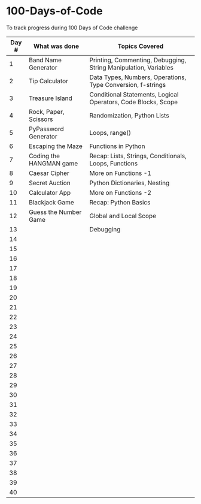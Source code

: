# 100-Days-of-Code
To track progress during 100 Days of Code challenge

| Day # | What was done| Topics Covered|
| -----| -------|------|
|1| Band Name Generator| Printing, Commenting, Debugging, String Manipulation, Variables|
|2| Tip Calculator| Data Types, Numbers, Operations, Type Conversion, f-strings |
|3| Treasure Island | Conditional Statements, Logical Operators, Code Blocks, Scope|
|4| Rock, Paper, Scissors | Randomization, Python Lists|
|5| PyPassword Generator | Loops, range()|
|6| Escaping the Maze| Functions in Python|
|7| Coding the HANGMAN game| Recap: Lists, Strings, Conditionals, Loops, Functions|
|8| Caesar Cipher| More on Functions -1|
|9| Secret Auction|Python Dictionaries, Nesting|
|10| Calculator App| More on Functions -2|
|11| Blackjack Game| Recap: Python Basics|
|12| Guess the Number Game| Global and Local Scope|
|13|| Debugging
|14|||
|15|||
|16|||
|17|||
|18|||
|19|||
|20|||
|21|||
|22|||
|23|||
|24|||
|25|||
|26|||
|27|||
|28|||
|29|||
|30|||
|31|||
|32|||
|33|||
|34|||
|35|||
|36|||
|37|||
|38|||
|39|||
|40|||

